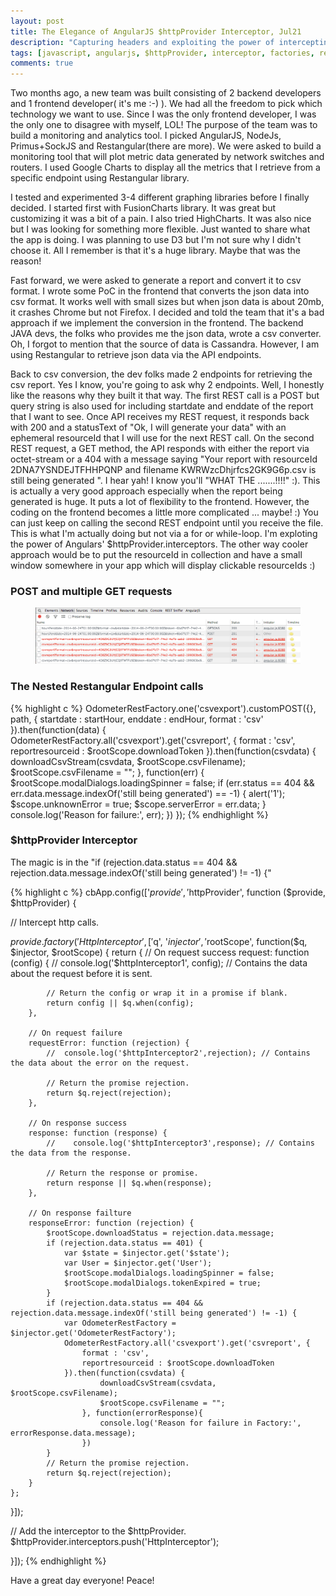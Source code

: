 ```yaml
---
layout: post
title: The Elegance of AngularJS $httpProvider Interceptor, Jul21
description: "Capturing headers and exploiting the power of intercepting http's request and response!!!"
tags: [javascript, angularjs, $httpProvider, interceptor, factories, restangular]
comments: true
---
```


Two months ago, a new team was built consisting of 2 backend developers and 1 frontend developer( it's me :-) ). We had all the freedom to pick which technology we want to use. Since I was the only frontend developer, I was the only one to disagree with myself, LOL! The purpose of the team was to build a monitoring and analytics tool.
I picked AngularJS, NodeJs, Primus+SockJS and Restangular(there are more). We were asked to build a monitoring tool that will plot metric data generated by network switches and routers. I used Google Charts to display all the metrics that I retrieve from a specific endpoint using Restangular library.

I tested and experimented 3-4 different graphing libraries before I finally decided. I started first with FusionCharts library. It was great but customizing it was a bit of a pain. I also tried HighCharts. It was also nice but I was looking for something more flexible. Just wanted to share what the app is doing. I was planning to use D3 but I'm not sure why I didn't choose it. All I remember is that it's a huge library. Maybe that was the reason!

Fast forward, we were asked to generate a report and convert it to csv format. I wrote some PoC in the frontend that converts the json data into csv format. It works well with small sizes but when json data is about 20mb, it crashes Chrome but not Firefox. I decided and told the team that it's a bad approach if we implement
the conversion in the frontend. The backend JAVA devs, the folks who provides me the json data, wrote a csv converter. Oh, I forgot to mention that the source of data is Cassandra. However, I am using Restangular to retrieve json data via the API endpoints.

Back to csv conversion, the dev folks made 2 endpoints for retrieving the csv report. Yes I know, you're going to ask why 2 endpoints.
Well, I honestly like the reasons why they built it that way. The first REST call is a POST but query string is also used for including startdate and enddate of the report that I want to see. Once API receives my REST request, it responds back with 200 and a statusText of "Ok, I will generate your data" with an ephemeral resourceId that I will use for the next REST call. On the second REST request, a GET method, the API responds with either the report via octet-stream or a 404 with a message saying
"Your report with resourceId 2DNA7YSNDEJTFHHPQNP and filename KWRWzcDhjrfcs2GK9G6p.csv is still being generated ". I hear yah! I know you'll "WHAT THE .......!!!!" :). This is actually a very good approach especially when the report being generated is huge. It puts a lot of flexibility to the frontend. However, the coding on the frontend becomes a little more complicated ... maybe! :) You can just keep on calling the second REST endpoint until you
receive the file. This is what I'm actually doing but not via a for or while-loop. I'm exploting the power of Angulars' $httpProvider.interceptors. The other way cooler approach would be to put the resourceId in collection and have a small window somewhere in your app which will display clickable resourceIds :)


### POST and multiple GET requests
<figure>
    <a href="/images/restrequest.png"><img src="/images/restrequest.png"></a>
</figure>

### The Nested Restangular Endpoint calls

{% highlight c %}
OdometerRestFactory.one('csvexport').customPOST({}, path, { startdate : startHour, enddate : endHour, format : 'csv' }).then(function(data) {
    OdometerRestFactory.all('csvexport').get('csvreport', {
        format : 'csv',
        reportresourceid : $rootScope.downloadToken
    }).then(function(csvdata) {
            downloadCsvStream(csvdata, $rootScope.csvFilename);
            $rootScope.csvFilename = "";
    }, function(err) {
            $rootScope.modalDialogs.loadingSpinner = false;
            if (err.status == 404 && err.data.message.indexOf('still being generated') == -1) {
                alert('1');
                $scope.unknownError = true;
                $scope.serverError = err.data;
            }
            console.log('Reason for failure:', err);
        })
});
{% endhighlight %}


### $httpProvider Interceptor

The magic is in the "if (rejection.data.status == 404 && rejection.data.message.indexOf('still being generated') != -1) {"

{% highlight c %}
cbApp.config(['$provide', '$httpProvider', function ($provide, $httpProvider) {

// Intercept http calls.

$provide.factory('HttpInterceptor', ['$q', '$injector', '$rootScope', function($q, $injector, $rootScope) {
    return {
        // On request success
        request: function (config) {
            //  console.log('$httpInterceptor1', config); // Contains the data about the request before it is sent.

            // Return the config or wrap it in a promise if blank.
            return config || $q.when(config);
        },

        // On request failure
        requestError: function (rejection) {
            //  console.log('$httpInterceptor2',rejection); // Contains the data about the error on the request.

            // Return the promise rejection.
            return $q.reject(rejection);
        },

        // On response success
        response: function (response) {
            //    console.log('$httpInterceptor3',response); // Contains the data from the response.

            // Return the response or promise.
            return response || $q.when(response);
        },

        // On response failture
        responseError: function (rejection) {
            $rootScope.downloadStatus = rejection.data.message;
            if (rejection.data.status == 401) {
                var $state = $injector.get('$state');
                var User = $injector.get('User');
                $rootScope.modalDialogs.loadingSpinner = false;
                $rootScope.modalDialogs.tokenExpired = true;
            }
            if (rejection.data.status == 404 && rejection.data.message.indexOf('still being generated') != -1) {
                var OdometerRestFactory = $injector.get('OdometerRestFactory');
                OdometerRestFactory.all('csvexport').get('csvreport', {
                    format : 'csv',
                    reportresourceid : $rootScope.downloadToken
                }).then(function(csvdata) {
                        downloadCsvStream(csvdata, $rootScope.csvFilename);
                        $rootScope.csvFilename = "";
                    }, function(errorResponse){
                        console.log('Reason for failure in Factory:', errorResponse.data.message);
                    })
            }
            // Return the promise rejection.
            return $q.reject(rejection);
        }
    };
}]);

// Add the interceptor to the $httpProvider.
$httpProvider.interceptors.push('HttpInterceptor');

}]);
{% endhighlight %}

Have a great day everyone! Peace!